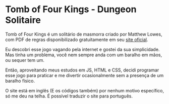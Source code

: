 # Tomb of Four Kings - Dungeon Solitaire

Tomb of Four Kings é um solitário de masmorra criado por Matthew Lowes, com PDF de regras disponibilizado gratuitamente em seu [site oficial](https://matthewlowes.com/2016/01/06/dungeon-solitaire-tomb-of-four-kings-revised-edition-released/).
 
Eu descobri esse jogo vagando pela internet e gostei da sua simplicidade. Mas tinha um problema, você nem sempre anda com um baralho em mãos, ou sequer tem um.

Então, aproveitando meus estudos em JS, HTML e CSS, decidi programar esse jogo para praticar e me divertir ocasionalmente sem a presença de um baralho físico.

O site está em inglês (E os códigos também) por nenhum motivo específico, só me deu na telha. É possível traduzir o site para português.

